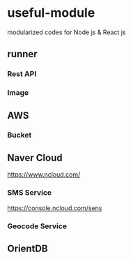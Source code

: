 # useful-module
modularized codes for Node js &amp; React js

## runner

### Rest API

### Image



## AWS

### Bucket


## Naver Cloud

https://www.ncloud.com/

### SMS Service

https://console.ncloud.com/sens

### Geocode Service



## OrientDB
